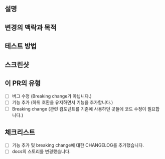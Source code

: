<!--- 이 PR을 요약한 내용으로 위 제목 폼을 채워 주세요. -->

## 설명
<!--- 이 PR 내용에 대한 요약입니다. 최대 3줄을 넘지 않도록 해주세요. -->

## 변경의 맥락과 목적
<!--- 이 변경이 왜 필요한가요? 어떤 문제를 해결하나요? -->
<!--- 그 문제와 관련 있는 이슈가 열려 있다면, 여기 링크를 붙여 주세요. -->

## 테스트 방법
<!--- 이 기능(혹은 수정)을 어떻게 테스트하셨는지 적어 주세요. -->
<!--- 테스팅 환경과 다른 영역에 미치는 영향 등도 포함되면 좋습니다. -->

## 스크린샷
<!--- 이 변경과 관련있는 스크린샷을 첨부해 주세요. -->
<!--- 반드시 필요한 게 아니라면 생략 가능합니다. -->

## 이 PR의 유형
<!--- 어떤 유형의 변경인가요? 해당하는 모든 유형에 체크해주세요. [x]로 체크할 수 있습니다: -->
- [ ] 버그 수정 (Breaking change가 아닙니다.)
- [ ] 기능 추가 (하위 호환을 유지하면서 기능을 추가합니다.)
- [ ] Breaking change (관련 컴포넌트를 기존에 사용하던 곳들에 코드 수정이 필요합니다.)

## 체크리스트
<!--- 각 항목을 읽어 보시고, 해당하는 항목에 [x]를 표시해주세요. -->
<!--- 조금이라도 명확하지 않은 부분이 있다면 슬랙 #triple-web-dev 채널로 질문해주세요! -->
- [ ] 기능 추가 및 breaking change에 대한 CHANGELOG를 추가했습니다.
- [ ] docs의 스토리를 변경했습니다.
